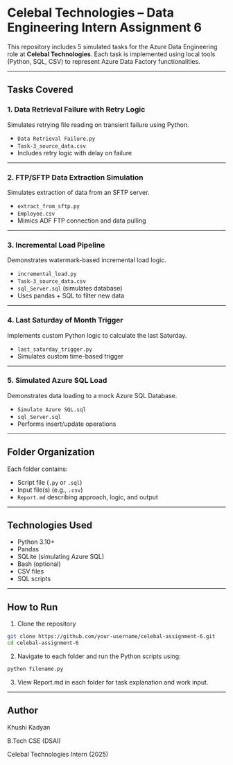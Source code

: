 # Celebal Technologies – Data Engineering Intern Assignment 6

This repository includes 5 simulated tasks for the Azure Data Engineering role at **Celebal Technologies**. Each task is implemented using local tools (Python, SQL, CSV) to represent Azure Data Factory functionalities.

---

##  Tasks Covered

### 1.  **Data Retrieval Failure with Retry Logic**
Simulates retrying file reading on transient failure using Python.

- `Data Retrieval Failure.py`
- `Task-3_source_data.csv`
- Includes retry logic with delay on failure

---

### 2.  **FTP/SFTP Data Extraction Simulation**
Simulates extraction of data from an SFTP server.

- `extract_from_sftp.py`
- `Employee.csv`
- Mimics ADF FTP connection and data pulling

---

### 3. **Incremental Load Pipeline**
Demonstrates watermark-based incremental load logic.

- `incremental_load.py`
- `Task-3_source_data.csv`
- `sql_Server.sql` (simulates database)
- Uses pandas + SQL to filter new data

---

### 4.  **Last Saturday of Month Trigger**
Implements custom Python logic to calculate the last Saturday.

- `last_saturday_trigger.py`
- Simulates custom time-based trigger

---

### 5.  **Simulated Azure SQL Load**
Demonstrates data loading to a mock Azure SQL Database.

- `Simulate Azure SQL.sql`
- `sql_Server.sql`
- Performs insert/update operations

---

## Folder Organization

Each folder contains:
- Script file (`.py` or `.sql`)
- Input file(s) (e.g., `.csv`)
- `Report.md` describing approach, logic, and output

---

## Technologies Used

- Python 3.10+
- Pandas
- SQLite (simulating Azure SQL)
- Bash (optional)
- CSV files
- SQL scripts

---

## How to Run

1. Clone the repository
```bash
git clone https://github.com/your-username/celebal-assignment-6.git
cd celebal-assignment-6
```
2. Navigate to each folder and run the Python scripts using:
```bash
python filename.py
```
3. View Report.md in each folder for task explanation and work input.

---

## Author
Khushi Kadyan

B.Tech CSE (DSAI)

Celebal Technologies Intern (2025)
